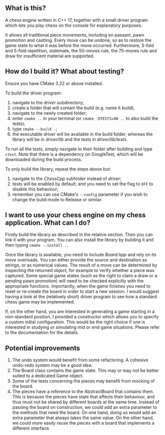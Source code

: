 ## What is this?
A chess engine written in C++ 17, together with a small driver program which lets you play chess on the console for explanatory purposes.  

It allows all traditional piece movements, including en passant, pawn promotion and castling. Every move can be undone, so as to restore the game state to what it was before the move occurred. Furthermore, 3-fold and 5-fold repetition, stalemate, the 50-moves rule, the 75-moves rule and draw for insufficient material are supported.

## How do I build it? What about testing?
Ensure you have CMake 3.22 or above installed.

To build the driver program:
1) navigate to the _driver_ subdirectory;
2) create a folder that will contain the build (e.g. name it _build_);
3) navigate to the newly created folder;
4) enter ```cmake ..``` in your terminal (or ```cmake -DTESTS=ON ..``` to also build the tests);
5) type ```cmake --build .```;
6) the executable _driver_ will be available in the build folder, whereas the library will be in _driver/lib_ and the tests in _driver/lib/tests_.

To run all the tests, simply navigate to their folder after building and type ```ctest```. Note that there is a dependency on GoogleTest, which will be downloaded during the build process.

To only build the library, repeat the steps above but:
1) navigate to the _ChessCpp_ subfolder instead of _driver_;
2) tests will be enabled by default, and you need to set the flag to ```OFF``` to disable this behaviour;
3) remember you can use CMake's ```--config``` parameter if you wish to change the build mode to Release or similar.

## I want to use your chess engine on my chess application. What can I do?
Firstly build the library as described in the relative section. Then you can link it with your program.
You can also install the library by building it and then typing ```cmake --install .```.

Once the library is available, you need to include _Board.hpp_ and rely on its _move_ overloads. You can either provide the source and destination as strings, or as numerical values. The result of a move can be determined by inspecting the returned object, for example to verify whether a piece was captured. Some special game states (such as the right to claim a draw or a pending pawn promotion) will need to be checked explicitly with the appropriate functions. Importantly, when the game finishes you need to reset or re-create the board in order to start a new session. I would suggest having a look at the (relatively short) driver program to see how a standard chess game may be implemented.

If, on the other hand, you are interested in generating a game starting in a non-standard position, I provided a constructor which allows you to specify a custom initial configuration. This would be the right choice if one is interested in studying or simulating mid or end game situations. Please refer to the documentation for the details. 

## Potential improvements
1) The undo system would benefit from some refactoring. A cohesive undo-redo system may be a good idea.
2) The Board class contains the game state. This may or may not be better suited to a dedicated Game object.
3) Some of the tests concerning the pieces may benefit from mocking of the board.
4) The pieces have a reference to the AbstractBoard that contains them.
This is because the pieces have state that affects their behaviour, and thus must not be shared by different boards at the same time.
Instead of passing the board on construction, we could add an extra parameter to the methods that need the board.
On one hand, doing so would add an extra parameter that always takes the same value. On the other hand, we could more easily reuse the
pieces with a board that implements a different interface.